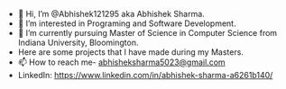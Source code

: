 - 👋 Hi, I’m @Abhishek121295 aka Abhishek Sharma.
- 👀 I’m interested in Programing and Software Development.
- 🌱 I’m currently pursuing Master of Science in Computer Science from Indiana University, Bloomington.
-  Here are some projects that I have made during my Masters.
- 📫 How to reach me- abhisheksharma5023@gmail.com
- LinkedIn: https://www.linkedin.com/in/abhishek-sharma-a6261b140/

<!---
Abhishek121295/Abhishek121295 is a ✨ special ✨ repository because its `README.md` (this file) appears on your GitHub profile.
You can click the Preview link to take a look at your changes.
--->
